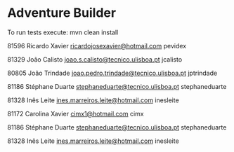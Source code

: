 # Adventure Builder

To run tests execute: mvn clean install

81596 Ricardo Xavier ricardojosexavier@hotmail.com pevidex 
 
81329 João Calisto joao.s.calisto@tecnico.ulisboa.pt jcalisto

80805 João Trindade joao.pedro.trindade@tecnico.ulisboa.pt jptrindade

81186 Stéphane Duarte stephaneduarte@tecnico.ulisboa.pt stephaneduarte

81328 Inês Leite ines.marreiros.leite@hotmail.com inesleite

81172 Carolina Xavier cimx1@hotmail.com cimx

81186 Stéphane Duarte stephaneduarte@tecnico.ulisboa.pt stephaneduarte

81328 Inês Leite ines.marreiros.leite@hotmail.com inesleite
